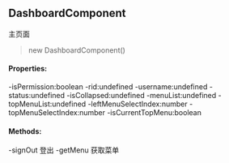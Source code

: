 ## DashboardComponent
主页面
> new DashboardComponent()
#### Properties:
-isPermission:boolean
-rid:undefined
-username:undefined
-status:undefined
-isCollapsed:undefined
-menuList:undefined
-topMenuList:undefined
-leftMenuSelectIndex:number
-topMenuSelectIndex:number
-isCurrentTopMenu:boolean
#### Methods:
-signOut 登出
-getMenu 获取菜单


